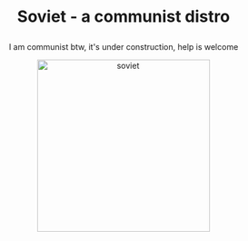 # <p align="center">Soviet - a communist distro</p>

<p align="center">I am communist btw, it's under construction, help is welcome</p>
<p align="center"><img width="304" alt="soviet" src="https://user-images.githubusercontent.com/79536652/161164024-e716fbf2-629e-4676-b608-32bae9407877.JPG"></p>




